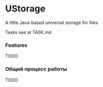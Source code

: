 # UStorage
A little Java-based universal storage for files

Tasks see at TASK.md

### Features

TODO


### Общий процесс работы

TODO


